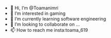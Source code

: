 - 👋 Hi, I’m @Toamanimri
- 👀 I’m interested in gaming
- 🌱 I’m currently learning software engineering 
- 💞️ I’m looking to collaborate on ...
- 📫 How to reach me insta:toama_619

<!---
Toamanimri/Toamanimri is a ✨ special ✨ repository because its `README.md` (this file) appears on your GitHub profile.
You can click the Preview link to take a look at your changes.
--->
